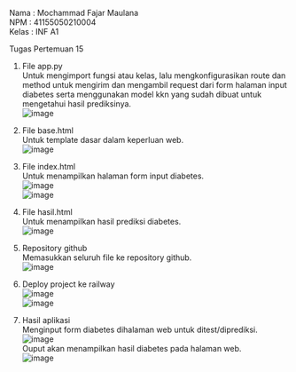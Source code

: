 Nama : Mochammad Fajar Maulana <br>
NPM  : 41155050210004 <br>
Kelas : INF A1 <br>

Tugas Pertemuan 15 <br>
1.	File app.py <br>
Untuk mengimport fungsi atau kelas, lalu mengkonfigurasikan route dan method untuk mengirim dan mengambil request dari form halaman input diabetes serta menggunakan model kkn yang sudah dibuat untuk mengetahui hasil prediksinya. <br>
![image](https://github.com/user-attachments/assets/2e5bee50-9237-4c11-8bcf-ddfa1590b84d) <br>

2.	File base.html <br>
Untuk template dasar dalam keperluan web. <br>
![image](https://github.com/user-attachments/assets/e15a39e1-9bb3-4e60-a846-998fcef365fa) <br>

3.	File index.html <br>
Untuk menampilkan halaman form input diabetes. <br>
![image](https://github.com/user-attachments/assets/21d96e50-924d-4cca-9388-9015ec1527d3) <br>
![image](https://github.com/user-attachments/assets/fc7cc1af-9a6e-4488-99b1-04db1ffa62bf) <br> 

4.	File hasil.html <br>
Untuk menampilkan hasil prediksi diabetes. <br>
![image](https://github.com/user-attachments/assets/def29435-c426-4aef-9d8c-fa8ef8e5e16a) <br>

5.	Repository github <br>
Memasukkan seluruh file ke repository github. <br>
![image](https://github.com/user-attachments/assets/37a00760-e352-4567-afa4-3cdafeb5c7b5) <br>

6.	Deploy project ke railway <br>
![image](https://github.com/user-attachments/assets/ddab4c03-fc42-437c-a64e-e13a2ce415c3) <br>
![image](https://github.com/user-attachments/assets/10d97ade-3d95-4210-a905-ad13d46a81d2) <br>

7.	Hasil aplikasi <br>
Menginput form diabetes dihalaman web untuk ditest/diprediksi. <br>
![image](https://github.com/user-attachments/assets/4aed8632-7a38-4131-93fa-a59c62fde9cb) <br>
Ouput akan menampilkan hasil diabetes pada halaman web. <br>
![image](https://github.com/user-attachments/assets/1ba5f8a1-9099-4ecc-9922-46dcc503d53f)
